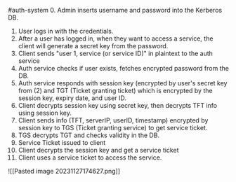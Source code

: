 #auth-system 
0. Admin inserts username and password into the Kerberos DB.
1. User logs in with the credentials.
2. After a user has logged in, when they want to access a service, the client will generate a secret key from the password.
3. Client sends "user 1, service (or service ID)" in plaintext to the auth service
4. Auth service checks if user exists, fetches encrypted password from the DB.
5. Auth service responds with session key (encrypted by user's secret key from (2) and TGT (Ticket granting ticket) which is encrypted by the session key, expiry date, and user ID.
6. Client decrypts session key using secret key, then decrypts TFT info using session key.
7. Client sends info (TFT, serverIP, userID, timestamp) encrypted by session key to TGS (Ticket granting service) to get service ticket.
8. TGS decrypts TGT and checks validity in the DB.
9. Service Ticket issued to client
10. Client decrypts the session key and get a service ticket
11. Client uses a service ticket to access the service.



![[Pasted image 20231127174627.png]]